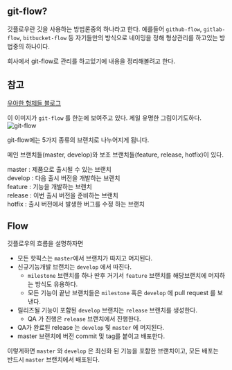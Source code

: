 ## git-flow?
깃플로우란 깃을 사용하는 방법론중의 하나라고 한다.
예를들어 `github-flow`, `gitlab-flow`, `bitbucket-flow` 등 
자기들만의 방식으로 네이밍을 정해 형상관리를 하고있는 방법중의 하나이다.

회사에서 git-flow로 관리를 하고있기에 내용을 정리해볼려고 한다.

## 참고
[우아한 형제들 블로그](http://woowabros.github.io/experience/2017/10/30/baemin-mobile-git-branch-strategy.html)

이 이미지가 `git-flow` 를 한눈에 보여주고 있다. 제일 유명한 그림이기도하다.
![git-flow](https://user-images.githubusercontent.com/58495926/71398368-8ac4ea00-2663-11ea-9176-cbb7f3f94cff.png)

git-flow에는 5가지 종류의 브랜치로 나누어지게 됩니다.

메인 브랜치들(master, develop)와 보조 브랜치들(feature, release, hotfix)이 있다. 

master : 제품으로 출시될 수 있는 브랜치  
develop : 다음 출시 버전을 개발하는 브랜치  
feature : 기능을 개발하는 브랜치  
release : 이번 출시 버전을 준비하는 브랜치  
hotfix : 출시 버전에서 발생한 버그를 수정 하는 브랜치

## Flow

깃플로우의 흐름을 설명하자면  
- 모든 핫픽스는 `master`에서 브랜치가 따지고 머지된다.  
- 신규기능개발 브랜치는 `develop` 에서 따진다.  
  - `milestone` 브랜치를 하나 딴후 거기서 `feature` 브랜치를 해당브랜치에 머지하는 방식도 유용하다.
  - 모든 기능이 끝난 브랜치들은 `milestone` 혹은 `develop` 에 pull request 를 보낸다.
- 릴리즈될 기능이 포함된 `develop` 브랜치는 `release` 브랜치를 생성한다.
  - QA 가 진행은 `release` 브랜치에서 진행한다.  
- QA가 완료된 release 는 `develop` 및 `master` 에 머지된다.
- master 브랜치에 버전 commit 및 tag를 붙이고 배포한다.

이렇게하면 `master` 와 `develop` 은 최신화 된 기능을 포함한 브랜치이고,
모든 배포는 반드시 `master` 브랜치에서 배포된다.
